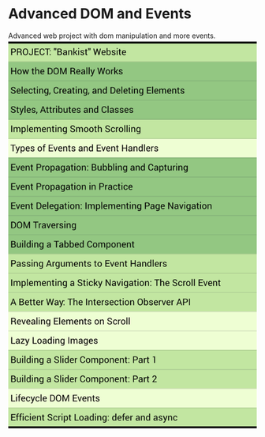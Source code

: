 # Advanced DOM and Events

Advanced web project with dom manipulation and more events.
![Screenshot](images/advanced-dom.png)
